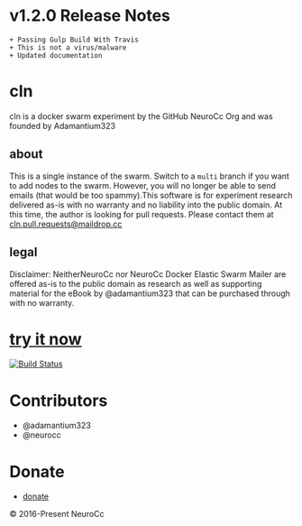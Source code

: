 # v1.2.0 Release Notes
	+ Passing Gulp Build With Travis
	+ This is not a virus/malware
	+ Updated documentation

# cln
cln is a docker swarm experiment by the GitHub NeuroCc Org and was founded by Adamantium323

## about
This is a single instance of the swarm.  Switch to a ``multi`` branch if you want to add nodes to the swarm.  However, you will no longer be able to send emails (that would be too spammy).This software is for experiment research delivered as-is with no warranty and no liability into the public domain.  At this time, the author is looking for pull requests.  Please contact them at cln.pull.requests@maildrop.cc  

## legal
Disclaimer: NeitherNeuroCc nor NeuroCc Docker Elastic Swarm Mailer are offered as-is to the public domain as research as well as supporting material for the eBook by @adamantium323 that can be purchased through with no warranty.

# [try it now](https://neurocc.github.io/cln)

[![Build Status](https://travis-ci.org/NeuroCc/cln.svg?branch=master)](https://travis-ci.org/NeuroCc/cln)

# Contributors
 + @adamantium323
 + @neurocc

 # Donate
  + [donate](https://gratipay.com/~adamantium323/)
 
&copy; 2016-Present NeuroCc
